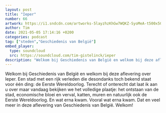 ```yaml
---
layout: post
title: "Ieper"
number: 66
artwork: https://i1.sndcdn.com/artworks-5layzhzKhGw7WQKZ-SyoMeA-t500x500.jpg
author: Tim
date: 2021-05-05 17:14:16 +0200
categories: podcast
tag: ["steden","Geschiedenis van België"]
embed_player:
  type: soundcloud
  src: https://soundcloud.com/tim-gistelinck/ieper
description: "Welkom bij Geschiedenis van België en welkom bij deze aflevering over Ieper."
---
```

Welkom bij Geschiedenis van België en welkom bij deze aflevering over Ieper. Een stad met een rijk verleden die desondanks toch bekend staat voor één ding: de Eerste Wereldoorlog. Terecht of onterecht dat laat ik aan u over maar vandaag bekijken we het volledige plaatje: het ontstaan van de stad, economische bloei en verval, katten, muren en natuurlijk ook de Eerste Wereldoorlog. En wat erna kwam. Vooral wat erna kwam. Dat en veel meer in deze aflevering van Geschiedenis van België. Welkom!